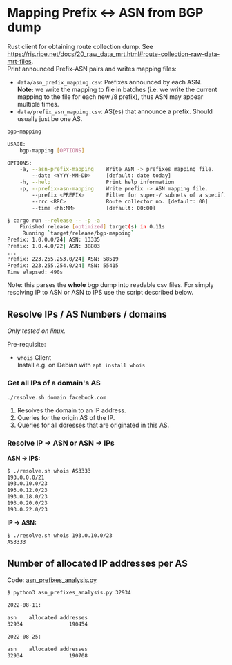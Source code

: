 # Mapping Prefix <-> ASN from BGP dump

Rust client for obtaining route collection dump.
See <https://ris.ripe.net/docs/20_raw_data_mrt.html#route-collection-raw-data-mrt-files>.  
Print announced Prefix-ASN pairs and writes mapping files:
- `data/asn_prefix_mapping.csv`: Prefixes announced by each ASN.  
  **Note:** we write the mapping to file in batches (i.e. we write the current mapping to the file for each new /8 prefix), thus ASN may appear multiple times.
- `data/prefix_asn_mapping.csv`: AS(es) that announce a prefix. Should usually just be one AS.

```sh
bgp-mapping 

USAGE:
    bgp-mapping [OPTIONS]

OPTIONS:
    -a, --asn-prefix-mapping    Write ASN -> prefixes mapping file.
        --date <YYYY-MM-DD>     [default: date today]
    -h, --help                  Print help information
    -p, --prefix-asn-mapping    Write prefix -> ASN mapping file.
        --prefix <PREFIX>       Filter for super-/ subnets of a specific prefix.
        --rrc <RRC>             Route collector no. [default: 00]
        --time <hh:MM>          [default: 00:00]
```

```sh
$ cargo run --release -- -p -a
    Finished release [optimized] target(s) in 0.11s
     Running `target/release/bgp-mapping`
Prefix: 1.0.0.0/24| ASN: 13335
Prefix: 1.0.4.0/22| ASN: 38803
...
Prefix: 223.255.253.0/24| ASN: 58519
Prefix: 223.255.254.0/24| ASN: 55415
Time elapsed: 490s
```

Note: this parses the **whole** bgp dump into readable csv files. For simply resolving IP to ASN or ASN to IPS use the script described below.

## Resolve IPs / AS Numbers / domains

*Only tested on linux.*

Pre-requisite:
- `whois` Client  
  Install e.g. on Debian with `apt install whois`

### Get all IPs of a domain's AS

```sh
./resolve.sh domain facebook.com
```

1. Resolves the domain to an IP address.
2. Queries for the origin AS of the IP.
3. Queries for all ddresses that are originated in this AS.

### Resolve IP -> ASN or ASN -> IPs

**ASN -> IPS:**

```sh
$ ./resolve.sh whois AS3333
193.0.0.0/21
193.0.10.0/23
193.0.12.0/23
193.0.18.0/23
193.0.20.0/23
193.0.22.0/23
```

**IP -> ASN:**

```sh
$ ./resolve.sh whois 193.0.10.0/23
AS3333
```

## Number of allocated IP addresses per AS

Code: [asn_prefixes_analysis.py](./analysis/asn_prefixes_analysis.py)

```sh
$ python3 asn_prefixes_analysis.py 32934

2022-08-11:

asn    allocated addresses
32934               190454

2022-08-25:

asn    allocated addresses        
32934               190708
```
